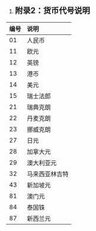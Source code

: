 1. ## <a name="_toc496253903"></a><a name="_toc300825269"></a>**附录2：货币代号说明**

|编号|说明|
| :- | :- |
|01|人民币        |
|11|欧元          |
|12|英镑          |
|13|港币          |
|14|美元          |
|15|瑞士法郎      |
|21|瑞典克朗      |
|22|丹麦克朗      |
|23|挪威克朗      |
|27|日元|
|28|加拿大元      |
|29|澳大利亚元    |
|32|马来西亚林吉特|
|43|新加坡元      |
|81|澳门元        |
|84|泰国铢        |
|87|新西兰元      |
